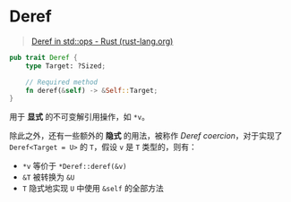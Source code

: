 # Deref

> [Deref in std::ops - Rust (rust-lang.org)](https://doc.rust-lang.org/std/ops/trait.Deref.html)

```rust
pub trait Deref {
    type Target: ?Sized;

    // Required method
    fn deref(&self) -> &Self::Target;
}
```

用于 **显式** 的不可变解引用操作，如 `*v`。

除此之外，还有一些额外的 **隐式** 的用法，被称作 *Deref coercion*，对于实现了 `Deref<Target = U>` 的 `T`，假设 `v` 是 `T` 类型的，则有：

- `*v` 等价于 `*Deref::deref(&v)`
- `&T` 被转换为 `&U`
- `T` 隐式地实现 `U` 中使用 `&self` 的全部方法